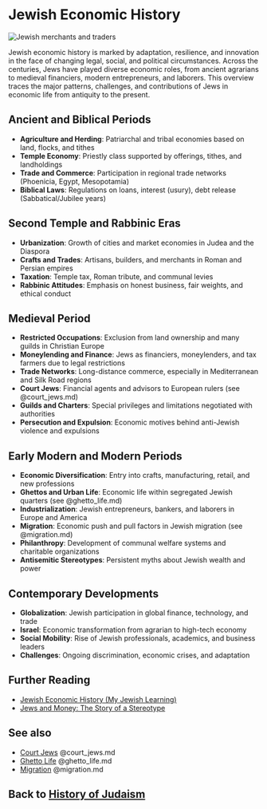 # Jewish Economic History

![Jewish merchants and traders](jewish_economic_history.jpg)

Jewish economic history is marked by adaptation, resilience, and innovation in the face of changing legal, social, and political circumstances. Across the centuries, Jews have played diverse economic roles, from ancient agrarians to medieval financiers, modern entrepreneurs, and laborers. This overview traces the major patterns, challenges, and contributions of Jews in economic life from antiquity to the present.

## Ancient and Biblical Periods

- **Agriculture and Herding**: Patriarchal and tribal economies based on land, flocks, and tithes
- **Temple Economy**: Priestly class supported by offerings, tithes, and landholdings
- **Trade and Commerce**: Participation in regional trade networks (Phoenicia, Egypt, Mesopotamia)
- **Biblical Laws**: Regulations on loans, interest (usury), debt release (Sabbatical/Jubilee years)

## Second Temple and Rabbinic Eras

- **Urbanization**: Growth of cities and market economies in Judea and the Diaspora
- **Crafts and Trades**: Artisans, builders, and merchants in Roman and Persian empires
- **Taxation**: Temple tax, Roman tribute, and communal levies
- **Rabbinic Attitudes**: Emphasis on honest business, fair weights, and ethical conduct

## Medieval Period

- **Restricted Occupations**: Exclusion from land ownership and many guilds in Christian Europe
- **Moneylending and Finance**: Jews as financiers, moneylenders, and tax farmers due to legal restrictions
- **Trade Networks**: Long-distance commerce, especially in Mediterranean and Silk Road regions
- **Court Jews**: Financial agents and advisors to European rulers (see @court_jews.md)
- **Guilds and Charters**: Special privileges and limitations negotiated with authorities
- **Persecution and Expulsion**: Economic motives behind anti-Jewish violence and expulsions

## Early Modern and Modern Periods

- **Economic Diversification**: Entry into crafts, manufacturing, retail, and new professions
- **Ghettos and Urban Life**: Economic life within segregated Jewish quarters (see @ghetto_life.md)
- **Industrialization**: Jewish entrepreneurs, bankers, and laborers in Europe and America
- **Migration**: Economic push and pull factors in Jewish migration (see @migration.md)
- **Philanthropy**: Development of communal welfare systems and charitable organizations
- **Antisemitic Stereotypes**: Persistent myths about Jewish wealth and power

## Contemporary Developments

- **Globalization**: Jewish participation in global finance, technology, and trade
- **Israel**: Economic transformation from agrarian to high-tech economy
- **Social Mobility**: Rise of Jewish professionals, academics, and business leaders
- **Challenges**: Ongoing discrimination, economic crises, and adaptation

## Further Reading
- [Jewish Economic History (My Jewish Learning)](https://www.myjewishlearning.com/article/jewish-economic-history/)
- [Jews and Money: The Story of a Stereotype](https://www.jewishvirtuallibrary.org/jews-and-money-the-story-of-a-stereotype)

## See also
- [Court Jews](./court_jews.md) @court_jews.md
- [Ghetto Life](./ghetto_life.md) @ghetto_life.md
- [Migration](./migration.md) @migration.md

## Back to [History of Judaism](./README.md)
